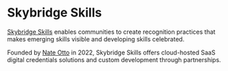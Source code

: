 # Skybridge Skills
[Skybridge Skills](https://skybridgeskills.com) enables communities to create recognition practices that makes emerging skills visible and developing skills celebrated.

Founded by [Nate Otto](https://github.com/ottonomy) in 2022, Skybridge Skills offers cloud-hosted SaaS digital credentials solutions and custom development through partnerships.
